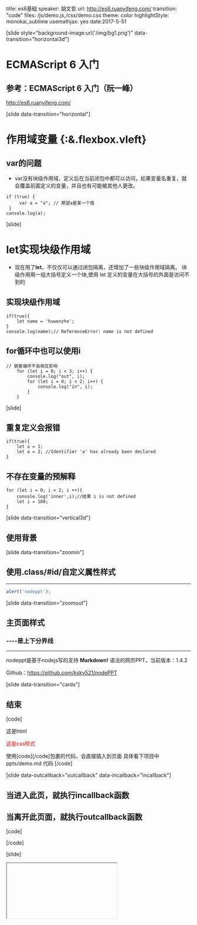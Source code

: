 title: es6基础
speaker: 胡文哲
url: http://es6.ruanyifeng.com/
transition: "code"
files: /js/demo.js,/css/demo.css
theme: color
highlightStyle: monokai_sublime
usemathjax: yes
date:2017-5-51

[slide style="background-image:url('/img/bg1.png')" data-transition="horizontal3d"]

# ECMAScript 6 入门
## 参考：ECMAScript 6 入门（阮一峰）
http://es6.ruanyifeng.com/

[slide data-transition="horizontal"]

# 作用域变量  {:&.flexbox.vleft}
## var的问题
- var没有块级作用域，定义后在当前闭包中都可以访问，如果变量名重复，就会覆盖前面定义的变量，并且也有可能被其他人更改。
```
if (true) {
     var a = "a"; // 期望a是某一个值
 }
console.log(a);
```
[slide]

# let实现块级作用域
- 现在用了**let**，不仅仅可以通过闭包隔离，还增加了一些块级作用域隔离。 块级作用用一组大括号定义一个块,使用 let 定义的变量在大括号的外面是访问不到的

## 实现块级作用域
```
if(true){
    let name = 'huwenzhe';
}
console.log(name);// ReferenceError: name is not defined
```
## for循环中也可以使用i
```
// 嵌套循环不会相互影响
    for (let i = 0; i < 3; i++) {
        console.log("out", i);
        for (let i = 0; i < 2; i++) {
            console.log("in", i);
        }
    }
```

[slide]

## 重复定义会报错
```
if(true){
    let a = 1;
    let a = 2; //Identifier 'a' has already been declared
}
```

## 不存在变量的预解释
```
for (let i = 0; i < 2; i ++){
    console.log('inner',i);//结果 i is not defined
    let i = 100;
}
```

[slide data-transition="vertical3d"]

## 使用背景

[slide data-transition="zoomin"]

## 使用.class/#id/自定义属性样式
----

```javascript
alert('nodeppt');
```

[slide data-transition="zoomout"]

## 主页面样式
### ----是上下分界线
----

nodeppt是基于nodejs写的支持 **Markdown!** 语法的网页PPT，当前版本：1.4.2

Github：https://github.com/ksky521/nodePPT

[slide data-transition="cards"]

## 结束
[code]
<div class="file-setting">
	这是html
</div>
<p id="css-demo">这是css样式</p>
使用[code][/code]包裹的代码，会直接插入到页面
具体看下项目中 ppts/demo.md 代码
<script>
	function testScriptTag(){

	}
	console.log(typeof testScriptTag);
</script>
<style>
#css-demo{
	color: red;
}
</style>
[/code]

[slide data-outcallback="outcallback" data-incallback="incallback"]

## 当进入此页，就执行incallback函数
## 当离开此页面，就执行outcallback函数
[code]
<script>
function incallback(){
  alert("进来了")
}

function outcallback(){
  alert("出去了")
}
</script>
[/code]

[slide]

<iframe data-src="http://www.google.com/doodle4google/resources/history.html" src="about:blank;"></iframe>
